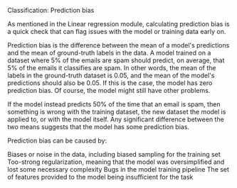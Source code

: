 Classification: Prediction bias

As mentioned in the Linear regression module, calculating prediction bias is a quick check that can flag issues with the model or training data early on.

Prediction bias is the difference between the mean of a model's predictions and the mean of ground-truth labels in the data. A model trained on a dataset where 5% of the emails are spam should predict, on average, that 5% of the emails it classifies are spam. In other words, the mean of the labels in the ground-truth dataset is 0.05, and the mean of the model's predictions should also be 0.05. If this is the case, the model has zero prediction bias. Of course, the model might still have other problems.

If the model instead predicts 50% of the time that an email is spam, then something is wrong with the training dataset, the new dataset the model is applied to, or with the model itself. Any significant difference between the two means suggests that the model has some prediction bias.

Prediction bias can be caused by:

Biases or noise in the data, including biased sampling for the training set
Too-strong regularization, meaning that the model was oversimplified and lost some necessary complexity
Bugs in the model training pipeline
The set of features provided to the model being insufficient for the task